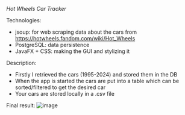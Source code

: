_Hot Wheels Car Tracker_

Technologies:
  - jsoup: for web scraping data about the cars from https://hotwheels.fandom.com/wiki/Hot_Wheels
  - PostgreSQL: data persistence 
  - JavaFX + CSS: making the GUI and stylizing it

Description:
  - Firstly I retrieved the cars (1995-2024) and stored them in the DB
  - When the app is started the cars are put into a table which can be sorted/filtered to get the desired car
  - Your cars are stored locally in a .csv file

Final result:
![image](https://github.com/Matrei3/HotWheelsTracker/assets/115424656/3f5d2bfa-63f4-41de-bee2-763b6c9a42e2)
